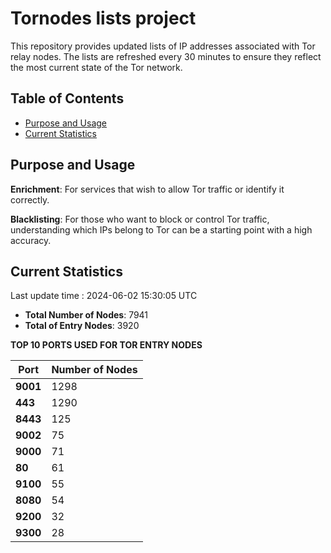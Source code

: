 # Tornodes lists project

This repository provides updated lists of IP addresses associated with Tor relay nodes. The lists are refreshed every 30 minutes to ensure they reflect the most current state of the Tor network.

## Table of Contents

- [Purpose and Usage](#purpose-and-usage)
- [Current Statistics](#current-statistics)


## Purpose and Usage

**Enrichment**: For services that wish to allow Tor traffic or identify it correctly.

**Blacklisting**: For those who want to block or control Tor traffic, understanding which IPs belong to Tor can be a starting point with a high accuracy.

## Current Statistics

Last update time : 2024-06-02 15:30:05 UTC

- **Total Number of Nodes**: 7941
- **Total of Entry Nodes**: 3920

**TOP 10 PORTS USED FOR TOR ENTRY NODES**

| **Port** | **Number of Nodes** |
|------|-----------------|
| **9001**   | 1298  |
| **443**   | 1290  |
| **8443**   | 125  |
| **9002**   | 75  |
| **9000**   | 71  |
| **80**   | 61  |
| **9100**   | 55  |
| **8080**   | 54  |
| **9200**   | 32  |
| **9300**   | 28  |

